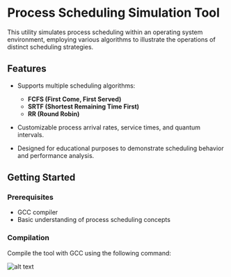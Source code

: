 # Process Scheduling Simulation Tool

This utility simulates process scheduling within an operating system environment, employing various algorithms to illustrate the operations of distinct scheduling strategies.

## Features

- Supports multiple scheduling algorithms:
  - **FCFS (First Come, First Served)**
  - **SRTF (Shortest Remaining Time First)**
  - **RR (Round Robin)**

- Customizable process arrival rates, service times, and quantum intervals.

- Designed for educational purposes to demonstrate scheduling behavior and performance analysis.

## Getting Started

### Prerequisites

- GCC compiler
- Basic understanding of process scheduling concepts

### Compilation

Compile the tool with GCC using the following command:


![alt text](https://github.com/mchamb92/pa2/assets/48071562/4bf593cc-8366-4c54-9bad-8bf15eca5d70 "Image Title")





